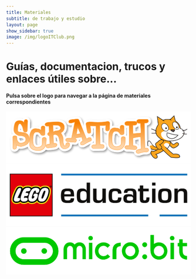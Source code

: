 ```yaml
---
title: Materiales
subtitle: de trabajo y estudio
layout: page
show_sidebar: true
image: /img/logoITClub.png
---
```


# Guías, documentacion, trucos y enlaces útiles sobre...
#### Pulsa sobre el logo para navegar a la página de materiales correspondientes

<div class="columns">
    <div class="column">
        <a href="/docs/scratch/">
            <img src="/img/ScratchLogoCat.png" alt="Scratch" />
        </a>
    </div>
</div>
<div class="columns">
    <div class="column">
        <a href="/docs/legoeducation/">
            <img src="/img/legoeducationlogo.jpg" alt="LEGO Education" />
        </a>
    </div>
</div>
<div class="columns">
    <div class="column">
        <a href="/docs/microbit/">
            <img src="/img/microbit-educational-foundation-logo-vector.png" alt="micro:bit" />
        </a>
    </div>
</div>